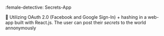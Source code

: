 :female-detective: Secrets-App
 
 :telescope: Utilizing OAuth 2.0 (Facebook and Google Sign-In) + hashing in a web-app built with React.js. The user can post their *secrets* to the world annonymously 
